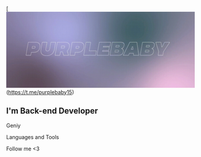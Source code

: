 [![Header](https://github.com/IvanWake/ivanwake/blob/main/assets/photo_2023-01-31_12-43-10.jpg)(https://t.me/purplebaby15)

## I'm Back-end Developer

Geniy

Languages and Tools

Follow me <3